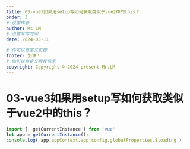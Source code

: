 ```yaml
---
title: 03-vue3如果用setup写如何获取类似于vue2中的this？
order: 3
# 设置作者
author: Ms.LM
# 设置写作时间
date: 2024-05-11

# 你可以自定义页脚
footer: 加油！
# 你可以自定义版权信息
copyright: Copyright © 2024-present Mr.LM
---
```


# 03-vue3如果用setup写如何获取类似于vue2中的this？



```ts
import {  getCurrentInstance } from 'vue'
let app = getCurrentInstance();
console.log( app.appContext.app.config.globalProperties.$loading )
```